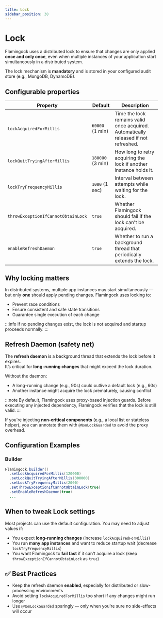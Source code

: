 ```yaml
---
title: Lock
sidebar_position: 30
---
```


# Lock

Flamingock uses a distributed lock to ensure that changes are only applied **once and only once**, even when multiple instances of your application start simultaneously in a distributed system.

The lock mechanism is **mandatory** and is stored in your configured audit store (e.g., MongoDB, DynamoDB).


## Configurable properties

| Property                             | Default          | Description                                                                         |
|--------------------------------------|------------------|-------------------------------------------------------------------------------------|
| `lockAcquiredForMillis`              | `60000` (1 min)  | Time the lock remains valid once acquired. Automatically released if not refreshed. |
| `lockQuitTryingAfterMillis`          | `180000` (3 min) | How long to retry acquiring the lock if another instance holds it.                  |
| `lockTryFrequencyMillis`             | `1000` (1 sec)   | Interval between attempts while waiting for the lock.                               |
| `throwExceptionIfCannotObtainLock`   | `true`           | Whether Flamingock should fail if the lock can't be acquired.                       |
| `enableRefreshDaemon`                | `true`           | Whether to run a background thread that periodically extends the lock.              |


## Why locking matters

In distributed systems, multiple app instances may start simultaneously — but only **one** should apply pending changes. Flamingock uses locking to:

- Prevent race conditions
- Ensure consistent and safe state transitions
- Guarantee single execution of each change

:::info
If no pending changes exist, the lock is not acquired and startup proceeds normally.
:::

## Refresh Daemon (safety net)

The **refresh daemon** is a background thread that extends the lock before it expires.  
It’s critical for **long-running changes** that might exceed the lock duration.

Without the daemon:

- A long-running change (e.g., 90s) could outlive a default lock (e.g., 60s)
- Another instance might acquire the lock prematurely, causing conflict

:::note
By default, Flamingock uses proxy-based injection guards. Before executing any injected dependency, Flamingock verifies that the lock is still valid.
:::

If you're injecting **non-critical components** (e.g., a local list or stateless helper), you can annotate them with `@NonLockGuarded` to avoid the proxy overhead.


## Configuration Examples

### Builder
```java
Flamingock.builder()
  .setLockAcquiredForMillis(120000)
  .setLockQuitTryingAfterMillis(300000)
  .setLockTryFrequencyMillis(2000)
  .setThrowExceptionIfCannotObtainLock(true)
  .setEnableRefreshDaemon(true)
  ...
```


## When to tweak Lock settings

Most projects can use the default configuration. You may need to adjust values if:

- You expect **long-running changes** (increase `lockAcquiredForMillis`)
- You run **many app instances** and want to reduce startup wait (decrease `lockTryFrequencyMillis`)
- You want Flamingock to **fail fast** if it can't acquire a lock (keep `throwExceptionIfCannotObtainLock` as `true`)


## ✅ Best Practices

- Keep the refresh daemon **enabled**, especially for distributed or slow-processing environments
- Avoid setting `lockAcquiredForMillis` too short if any changes might run longer
- Use `@NonLockGuarded` sparingly — only when you're sure no side-effects will occur

[//]: # (TODO: Add "🛠 Troubleshooting" section)
